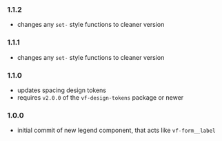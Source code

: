 ### 1.1.2

* changes any `set-` style functions to cleaner version

### 1.1.1

* changes any `set-` style functions to cleaner version

### 1.1.0

* updates spacing design tokens
* requires `v2.0.0` of the `vf-design-tokens` package or newer

### 1.0.0

* initial commit of new legend component, that acts like `vf-form__label`
